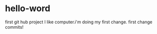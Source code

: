 # hello-word
first git hub project
I like computer.i'm doing my first change.
first change commits!
